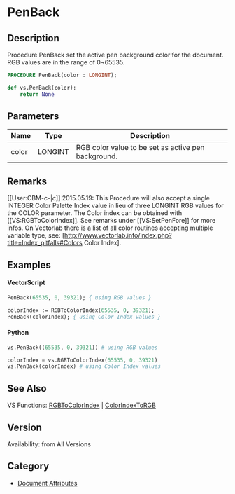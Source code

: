 # PenBack

## Description
Procedure PenBack set the active pen background color for the document. RGB values are in the range of 0~65535.

```pascal
PROCEDURE PenBack(color : LONGINT);
```

```python
def vs.PenBack(color):
    return None
```

## Parameters
|Name|Type|Description|
|---|---|---|
|color|LONGINT|RGB color value to be set as active pen background.|

## Remarks
[[User:CBM-c-|_c_]] 2015.05.19: This Procedure will also accept a single INTEGER Color Palette Index value in lieu of three LONGINT RGB values for the COLOR parameter. The Color index can be obtained with [[VS:RGBToColorIndex]]. See remarks under [[VS:SetPenFore]] for more infos. On Vectorlab there is a list of all color routines accepting multiple variable type, see: [http://www.vectorlab.info/index.php?title=Index_pitfalls#Colors Color Index].

## Examples
#### VectorScript ####
```pascal
PenBack(65535, 0, 39321); { using RGB values }

colorIndex := RGBToColorIndex(65535, 0, 39321);
PenBack(colorIndex); { using Color Index values }
```
#### Python ####
```python
vs.PenBack((65535, 0, 39321)) # using RGB values

colorIndex = vs.RGBToColorIndex(65535, 0, 39321)
vs.PenBack(colorIndex) # using Color Index values
```

## See Also
VS Functions:
[RGBToColorIndex](RGBToColorIndex.md) 
| [ColorIndexToRGB](ColorIndexToRGB.md)

## Version
Availability: from All Versions

## Category
* [Document Attributes](../Categories/Document%20Attributes.md)
